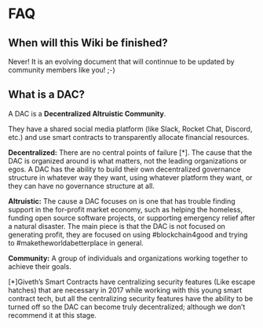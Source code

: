 # FAQ

## When will this Wiki be finished?

Never! It is an evolving document that will continnue to be updated by community members like you! ;-)

## What is a DAC?

A DAC is a **Decentralized Altruistic Community**.

They have a shared social media platform (like Slack, Rocket Chat, Discord, etc.) and use smart contracts to transparently allocate financial resources. 

**Decentralized:** There are no central points of failure [*]. The cause that the DAC is organized around is what matters, not the leading organizations or egos. A DAC has the ability to build their own decentralized governance structure in whatever way they want, using whatever platform they want, or they can have no governance structure at all. 

**Altruistic:** The cause a DAC focuses on is one that has trouble finding support in the for-profit market economy, such as helping the homeless, funding open source software projects, or supporting emergency relief after a natural disaster. The main piece is that the DAC is not focused on generating profit, they are focused on using #blockchain4good and trying to #maketheworldabetterplace in general.

**Community:** A group of individuals and organizations working together to achieve their goals.

[*]Giveth’s Smart Contracts have centralizing security features (Like escape hatches) that are necessary in 2017 while working with this young smart contract tech, but all the centralizing security features have the ability to be turned off so the DAC can become truly decentralized; although we don’t recommend it at this stage. 

